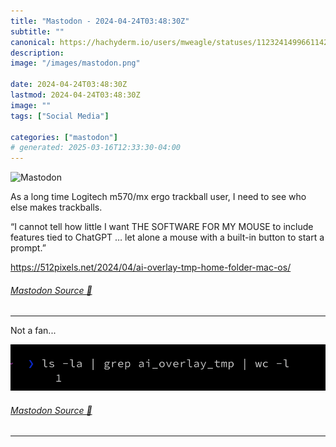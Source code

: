```yaml
---
title: "Mastodon - 2024-04-24T03:48:30Z"
subtitle: ""
canonical: https://hachyderm.io/users/mweagle/statuses/112324149966114233
description:
image: "/images/mastodon.png"

date: 2024-04-24T03:48:30Z
lastmod: 2024-04-24T03:48:30Z
image: ""
tags: ["Social Media"]

categories: ["mastodon"]
# generated: 2025-03-16T12:33:30-04:00
---
```

![Mastodon](/images/mastodon.png)

<p>As a long time Logitech m570/mx ergo trackball user, I need to see who else makes trackballs.</p><p>“I cannot tell how little I want THE SOFTWARE FOR MY MOUSE to include features tied to ChatGPT … let alone a mouse with a built-in button to start a prompt.”</p><p><a href="https://512pixels.net/2024/04/ai-overlay-tmp-home-folder-mac-os/" target="_blank" rel="nofollow noopener noreferrer" translate="no"><span class="invisible">https://</span><span class="ellipsis">512pixels.net/2024/04/ai-overl</span><span class="invisible">ay-tmp-home-folder-mac-os/</span></a></p>


###### [Mastodon Source 🐘](https://hachyderm.io/@mweagle/112324149966114233)

___

<p>Not a fan...</p>

![](4aada86d3d94e097.png)

###### [Mastodon Source 🐘](https://hachyderm.io/@mweagle/112327954994427311)

___

